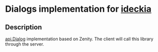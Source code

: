 # Dialogs implementation for [ideckia](https://ideckia.github.io/)

## Description

[api.Dialog](https://github.com/ideckia/ideckia_api/blob/develop/api/dialog/Dialog.hx) implementation based on Zenity. The client will call this library through the server.